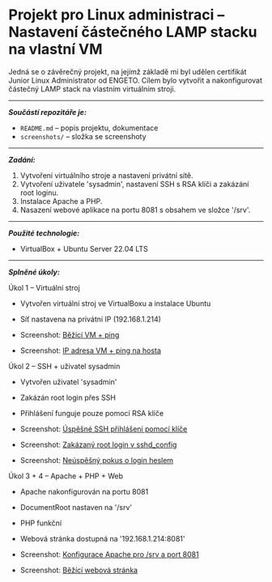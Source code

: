 # Projekt pro Linux administraci – Nastavení částečného LAMP stacku na vlastní VM

 Jedná se o závěrečný projekt, na jejímž základě mi byl udělen certifikát Junior Linux Administrator od ENGETO.
 Cílem bylo vytvořit a nakonfigurovat částečný LAMP stack na vlastním virtuálním stroji.

---

***Součástí repozitáře je:***
- `README.md` – popis projektu, dokumentace
- `screenshots/` – složka se screenshoty 

---

***Zadání:***
1. Vytvoření virtuálního stroje a nastavení privátní sítě.
2. Vytvoření uživatele 'sysadmin', nastavení SSH s RSA klíči a zakázání root loginu.
3. Instalace Apache a PHP.
4. Nasazení webové aplikace na portu 8081 s obsahem ve složce '/srv'.

---

***Použité technologie:***
- VirtualBox + Ubuntu Server 22.04 LTS

---

***Splněné úkoly:***

Úkol 1 – Virtuální stroj
- Vytvořen virtuální stroj ve VirtualBoxu a instalace Ubuntu 
- Síť nastavena na privátní IP (192.168.1.214)

- Screenshot: [Běžící VM + ping](screenshots/foto1.png)  
- Screenshot: [IP adresa VM + ping na hosta](screenshots/foto2.png)


Úkol 2 – SSH + uživatel sysadmin
- Vytvořen uživatel 'sysadmin' 
- Zakázán root login přes SSH
- Přihlášení funguje pouze pomocí RSA klíče  

- Screenshot: [Úspěšné SSH přihlášení pomocí klíče](screenshots/foto3.png)  
- Screenshot: [Zakázaný root login v sshd_config](screenshots/foto4.png)  
- Screenshot: [Neúspěšný pokus o login heslem](screenshots/foto5.png)


Úkol 3 + 4 – Apache + PHP + Web
- Apache nakonfigurován na portu 8081 
- DocumentRoot nastaven na '/srv'  
- PHP funkční  
- Webová stránka dostupná na '192.168.1.214:8081'  

- Screenshot: [Konfigurace Apache pro /srv a port 8081](screenshots/foto6.png)  
- Screenshot: [Běžící webová stránka](screenshots/foto7.png)
